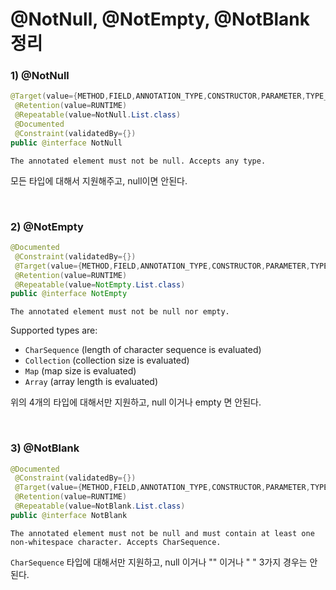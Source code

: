 # @NotNull, @NotEmpty, @NotBlank 정리

### 1) @NotNull

```java
@Target(value={METHOD,FIELD,ANNOTATION_TYPE,CONSTRUCTOR,PARAMETER,TYPE_USE})
 @Retention(value=RUNTIME)
 @Repeatable(value=NotNull.List.class)
 @Documented
 @Constraint(validatedBy={})
public @interface NotNull
```

`The annotated element must not be null. Accepts any type.`

모든 타입에 대해서 지원해주고, null이면 안된다.

<br>

### 2) @NotEmpty

```java
@Documented
 @Constraint(validatedBy={})
 @Target(value={METHOD,FIELD,ANNOTATION_TYPE,CONSTRUCTOR,PARAMETER,TYPE_USE})
 @Retention(value=RUNTIME)
 @Repeatable(value=NotEmpty.List.class)
public @interface NotEmpty
```

`The annotated element must not be null nor empty.` 

Supported types are:

- `CharSequence` (length of character sequence is evaluated)
- `Collection` (collection size is evaluated)
- `Map` (map size is evaluated)
- `Array` (array length is evaluated)

위의 4개의 타입에 대해서만 지원하고, null 이거나 empty 면 안된다.

<br>

### 3) @NotBlank

```java
@Documented
 @Constraint(validatedBy={})
 @Target(value={METHOD,FIELD,ANNOTATION_TYPE,CONSTRUCTOR,PARAMETER,TYPE_USE})
 @Retention(value=RUNTIME)
 @Repeatable(value=NotBlank.List.class)
public @interface NotBlank
```

`The annotated element must not be null and must contain at least one non-whitespace character. Accepts CharSequence.`

`CharSequence` 타입에 대해서만 지원하고, null 이거나 "" 이거나 " " 3가지 경우는 안된다.

